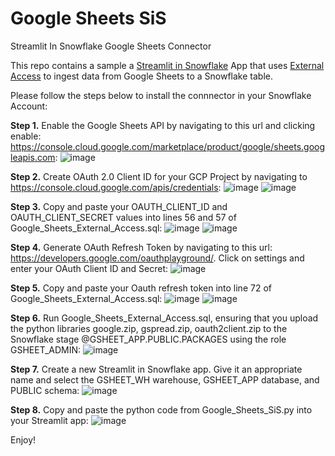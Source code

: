 # Google Sheets SiS
 Streamlit In Snowflake Google Sheets Connector

 This repo contains a sample a [Streamlit in Snowflake](https://docs.snowflake.com/en/developer-guide/streamlit/about-streamlit) App that uses [External Access](https://docs.snowflake.com/en/developer-guide/external-network-access/creating-using-external-network-access) to ingest data from Google Sheets to a Snowflake table.
 
 Please follow the steps below to install the connnector in your Snowflake Account:

 **Step 1.** Enable the Google Sheets API by navigating to this url and clicking enable: https://console.cloud.google.com/marketplace/product/google/sheets.googleapis.com:
![image](https://github.com/alexfrancisross/Google_Sheets_SiS/assets/11485060/e915d265-602d-42cd-ba65-bc329c80ffb0)

 **Step 2.** Create OAuth 2.0 Client ID for your GCP Project by navigating to https://console.cloud.google.com/apis/credentials:
![image](https://github.com/alexfrancisross/Google_Sheets_SiS/assets/11485060/27708d94-e04d-49c1-a79d-77bddf1c540a)
![image](https://github.com/alexfrancisross/Google_Sheets_SiS/assets/11485060/472aa97a-127d-40b8-b0c2-39a4e13e9391)


**Step 3.** Copy and paste your OAUTH_CLIENT_ID and OAUTH_CLIENT_SECRET values into lines 56 and 57 of Google_Sheets_External_Access.sql:
![image](https://github.com/alexfrancisross/Google_Sheets_SiS/assets/11485060/7a1800e5-dcdc-4fec-9a5b-d5352d1e307c)
![image](https://github.com/alexfrancisross/Google_Sheets_SiS/assets/11485060/b8147a47-7a0c-44d7-9da0-e641ff96e223)

**Step 4.** Generate OAuth Refresh Token by navigating to this url: https://developers.google.com/oauthplayground/. Click on settings and enter your OAuth Client ID and Secret:
![image](https://github.com/alexfrancisross/Google_Sheets_SiS/assets/11485060/b471cd51-8d06-4722-bd4a-63960aee1968)

**Step 5.**  Copy and paste your Oauth refresh token into line 72 of Google_Sheets_External_Access.sql:
![image](https://github.com/alexfrancisross/Google_Sheets_SiS/assets/11485060/4768fee7-ddc3-44c6-90ca-3158442dc5a1)
![image](https://github.com/alexfrancisross/Google_Sheets_SiS/assets/11485060/e8a489a8-1f5d-4274-8cfb-a311f58746b1)

**Step 6.** Run Google_Sheets_External_Access.sql, ensuring that you upload the python libraries google.zip, gspread.zip, oauth2client.zip to the Snowflake stage @GSHEET_APP.PUBLIC.PACKAGES using the role GSHEET_ADMIN: 
![image](https://github.com/alexfrancisross/Google_Sheets_SiS/assets/11485060/68f49694-eb76-46f8-93b2-2bb2690db573)

**Step 7.** Create a new Streamlit in Snowflake app. Give it an appropriate name and select the GSHEET_WH warehouse, GSHEET_APP database, and PUBLIC schema:
![image](https://github.com/alexfrancisross/Google_Sheets_SiS/assets/11485060/2ef2c6ad-742e-40a1-a314-16da1f9133d8)

**Step 8.** Copy and paste the python code from Google_Sheets_SiS.py into your Streamlit app:
![image](https://github.com/alexfrancisross/Google_Sheets_SiS/assets/11485060/6ef193c0-c84a-4467-a18e-cec3de586d57)

Enjoy!
